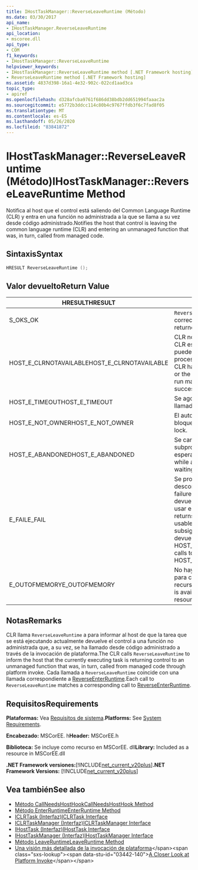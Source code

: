 ```yaml
---
title: IHostTaskManager::ReverseLeaveRuntime (Método)
ms.date: 03/30/2017
api_name:
- IHostTaskManager.ReverseLeaveRuntime
api_location:
- mscoree.dll
api_type:
- COM
f1_keywords:
- IHostTaskManager::ReverseLeaveRuntime
helpviewer_keywords:
- IHostTaskManager::ReverseLeaveRuntime method [.NET Framework hosting]
- ReverseLeaveRuntime method [.NET Framework hosting]
ms.assetid: 4837d398-16a1-4e32-902c-022cd1aad3ca
topic_type:
- apiref
ms.openlocfilehash: d328afcba9761f686dd38bdb2dd651994faaac2a
ms.sourcegitcommit: e5772b3ddcc114c80b4c9767ffdb3f6c7fad8f05
ms.translationtype: MT
ms.contentlocale: es-ES
ms.lasthandoff: 05/26/2020
ms.locfileid: "83841872"
---
```

# <a name="ihosttaskmanagerreverseleaveruntime-method"></a><span data-ttu-id="03442-102">IHostTaskManager::ReverseLeaveRuntime (Método)</span><span class="sxs-lookup"><span data-stu-id="03442-102">IHostTaskManager::ReverseLeaveRuntime Method</span></span>
<span data-ttu-id="03442-103">Notifica al host que el control está saliendo del Common Language Runtime (CLR) y entra en una función no administrada a la que se llama a su vez desde código administrado.</span><span class="sxs-lookup"><span data-stu-id="03442-103">Notifies the host that control is leaving the common language runtime (CLR) and entering an unmanaged function that was, in turn, called from managed code.</span></span>  
  
## <a name="syntax"></a><span data-ttu-id="03442-104">Sintaxis</span><span class="sxs-lookup"><span data-stu-id="03442-104">Syntax</span></span>  
  
```cpp  
HRESULT ReverseLeaveRuntime ();  
```  
  
## <a name="return-value"></a><span data-ttu-id="03442-105">Valor devuelto</span><span class="sxs-lookup"><span data-stu-id="03442-105">Return Value</span></span>  
  
|<span data-ttu-id="03442-106">HRESULT</span><span class="sxs-lookup"><span data-stu-id="03442-106">HRESULT</span></span>|<span data-ttu-id="03442-107">Descripción</span><span class="sxs-lookup"><span data-stu-id="03442-107">Description</span></span>|  
|-------------|-----------------|  
|<span data-ttu-id="03442-108">S_OK</span><span class="sxs-lookup"><span data-stu-id="03442-108">S_OK</span></span>|<span data-ttu-id="03442-109">`ReverseLeaveRuntime`se devolvió correctamente.</span><span class="sxs-lookup"><span data-stu-id="03442-109">`ReverseLeaveRuntime` returned successfully.</span></span>|  
|<span data-ttu-id="03442-110">HOST_E_CLRNOTAVAILABLE</span><span class="sxs-lookup"><span data-stu-id="03442-110">HOST_E_CLRNOTAVAILABLE</span></span>|<span data-ttu-id="03442-111">CLR no se ha cargado en un proceso o CLR está en un estado en el que no puede ejecutar código administrado ni procesar la llamada correctamente.</span><span class="sxs-lookup"><span data-stu-id="03442-111">The CLR has not been loaded into a process, or the CLR is in a state in which it cannot run managed code or process the call successfully.</span></span>|  
|<span data-ttu-id="03442-112">HOST_E_TIMEOUT</span><span class="sxs-lookup"><span data-stu-id="03442-112">HOST_E_TIMEOUT</span></span>|<span data-ttu-id="03442-113">Se agotó el tiempo de espera de la llamada.</span><span class="sxs-lookup"><span data-stu-id="03442-113">The call timed out.</span></span>|  
|<span data-ttu-id="03442-114">HOST_E_NOT_OWNER</span><span class="sxs-lookup"><span data-stu-id="03442-114">HOST_E_NOT_OWNER</span></span>|<span data-ttu-id="03442-115">El autor de la llamada no posee el bloqueo.</span><span class="sxs-lookup"><span data-stu-id="03442-115">The caller does not own the lock.</span></span>|  
|<span data-ttu-id="03442-116">HOST_E_ABANDONED</span><span class="sxs-lookup"><span data-stu-id="03442-116">HOST_E_ABANDONED</span></span>|<span data-ttu-id="03442-117">Se canceló un evento mientras un subproceso o fibra bloqueados estaba esperando en él.</span><span class="sxs-lookup"><span data-stu-id="03442-117">An event was canceled while a blocked thread or fiber was waiting on it.</span></span>|  
|<span data-ttu-id="03442-118">E_FAIL</span><span class="sxs-lookup"><span data-stu-id="03442-118">E_FAIL</span></span>|<span data-ttu-id="03442-119">Se produjo un error grave desconocido.</span><span class="sxs-lookup"><span data-stu-id="03442-119">An unknown catastrophic failure occurred.</span></span> <span data-ttu-id="03442-120">Cuando un método devuelve E_FAIL, CLR ya no se puede usar en el proceso.</span><span class="sxs-lookup"><span data-stu-id="03442-120">When a method returns E_FAIL, the CLR is no longer usable within the process.</span></span> <span data-ttu-id="03442-121">Las llamadas subsiguientes a métodos de hospedaje devuelven HOST_E_CLRNOTAVAILABLE.</span><span class="sxs-lookup"><span data-stu-id="03442-121">Subsequent calls to hosting methods return HOST_E_CLRNOTAVAILABLE.</span></span>|  
|<span data-ttu-id="03442-122">E_OUTOFMEMORY</span><span class="sxs-lookup"><span data-stu-id="03442-122">E_OUTOFMEMORY</span></span>|<span data-ttu-id="03442-123">No hay suficiente memoria disponible para completar la asignación de recursos solicitada.</span><span class="sxs-lookup"><span data-stu-id="03442-123">Not enough memory is available to complete the requested resource allocation.</span></span>|  
  
## <a name="remarks"></a><span data-ttu-id="03442-124">Notas</span><span class="sxs-lookup"><span data-stu-id="03442-124">Remarks</span></span>  
 <span data-ttu-id="03442-125">CLR llama `ReverseLeaveRuntime` a para informar al host de que la tarea que se está ejecutando actualmente devuelve el control a una función no administrada que, a su vez, se ha llamado desde código administrado a través de la invocación de plataforma.</span><span class="sxs-lookup"><span data-stu-id="03442-125">The CLR calls `ReverseLeaveRuntime` to inform the host that the currently executing task is returning control to an unmanaged function that was, in turn, called from managed code through platform invoke.</span></span> <span data-ttu-id="03442-126">Cada llamada a `ReverseLeaveRuntime` coincide con una llamada correspondiente a [ReverseEnterRuntime](ihosttaskmanager-reverseenterruntime-method.md).</span><span class="sxs-lookup"><span data-stu-id="03442-126">Each call to `ReverseLeaveRuntime` matches a corresponding call to [ReverseEnterRuntime](ihosttaskmanager-reverseenterruntime-method.md).</span></span>  
  
## <a name="requirements"></a><span data-ttu-id="03442-127">Requisitos</span><span class="sxs-lookup"><span data-stu-id="03442-127">Requirements</span></span>  
 <span data-ttu-id="03442-128">**Plataformas:** Vea [Requisitos de sistema](../../get-started/system-requirements.md).</span><span class="sxs-lookup"><span data-stu-id="03442-128">**Platforms:** See [System Requirements](../../get-started/system-requirements.md).</span></span>  
  
 <span data-ttu-id="03442-129">**Encabezado:** MSCorEE. h</span><span class="sxs-lookup"><span data-stu-id="03442-129">**Header:** MSCorEE.h</span></span>  
  
 <span data-ttu-id="03442-130">**Biblioteca:** Se incluye como recurso en MSCorEE. dll</span><span class="sxs-lookup"><span data-stu-id="03442-130">**Library:** Included as a resource in MSCorEE.dll</span></span>  
  
 <span data-ttu-id="03442-131">**.NET Framework versiones:**[!INCLUDE[net_current_v20plus](../../../../includes/net-current-v20plus-md.md)]</span><span class="sxs-lookup"><span data-stu-id="03442-131">**.NET Framework Versions:** [!INCLUDE[net_current_v20plus](../../../../includes/net-current-v20plus-md.md)]</span></span>  
  
## <a name="see-also"></a><span data-ttu-id="03442-132">Vea también</span><span class="sxs-lookup"><span data-stu-id="03442-132">See also</span></span>

- [<span data-ttu-id="03442-133">Método CallNeedsHostHook</span><span class="sxs-lookup"><span data-stu-id="03442-133">CallNeedsHostHook Method</span></span>](ihosttaskmanager-callneedshosthook-method.md)
- [<span data-ttu-id="03442-134">Método EnterRuntime</span><span class="sxs-lookup"><span data-stu-id="03442-134">EnterRuntime Method</span></span>](ihosttaskmanager-enterruntime-method.md)
- [<span data-ttu-id="03442-135">ICLRTask (Interfaz)</span><span class="sxs-lookup"><span data-stu-id="03442-135">ICLRTask Interface</span></span>](iclrtask-interface.md)
- [<span data-ttu-id="03442-136">ICLRTaskManager (Interfaz)</span><span class="sxs-lookup"><span data-stu-id="03442-136">ICLRTaskManager Interface</span></span>](iclrtaskmanager-interface.md)
- [<span data-ttu-id="03442-137">IHostTask (Interfaz)</span><span class="sxs-lookup"><span data-stu-id="03442-137">IHostTask Interface</span></span>](ihosttask-interface.md)
- [<span data-ttu-id="03442-138">IHostTaskManager (Interfaz)</span><span class="sxs-lookup"><span data-stu-id="03442-138">IHostTaskManager Interface</span></span>](ihosttaskmanager-interface.md)
- [<span data-ttu-id="03442-139">Método LeaveRuntime</span><span class="sxs-lookup"><span data-stu-id="03442-139">LeaveRuntime Method</span></span>](ihosttaskmanager-leaveruntime-method.md)
- <span data-ttu-id="03442-140">[Una visión más detallada de la invocación de plataforma](https://docs.microsoft.com/previous-versions/dotnet/netframework-4.0/0h9e9t7d(v=vs.100))</span><span class="sxs-lookup"><span data-stu-id="03442-140">[A Closer Look at Platform Invoke](https://docs.microsoft.com/previous-versions/dotnet/netframework-4.0/0h9e9t7d(v=vs.100))</span></span>
